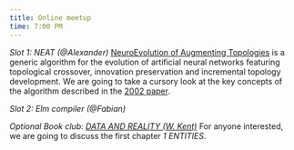 ```yaml
---
title: Online meetup
time: 7:00 PM
---
```

*Slot 1: NEAT (@Alexander)*
[NeuroEvolution of Augmenting Topologies](https://en.wikipedia.org/wiki/Neuroevolution_of_augmenting_topologies) is a generic algorithm for the evolution of artificial neural networks featuring topological crossover, innovation preservation and incremental topology development. We are going to take a cursory look at the key concepts of the algorithm described in the [2002 paper](http://nn.cs.utexas.edu/downloads/papers/stanley.ec02.pdf).

*Slot 2: Elm compiler (@Fabian)*

*Optional Book club: [DATA AND REALITY (W. Kent)](https://www.google.com/search?q=data+and+reality)*
For anyone interested, we are going to discuss the first chapter *1 ENTITIES*.
